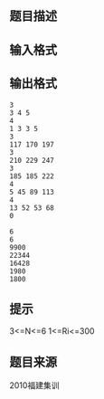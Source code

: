 


## 题目描述
## 输入格式
## 输出格式

```input1
3
3 4 5
4
1 3 3 5
3
117 170 197
3
210 229 247
3
185 185 222
4
5 45 89 113
4
13 52 53 68
0

```
```output1
6
6
9900
22344
16428
1980
1800
```

## 提示
3<=N<=6
1<=Ri<=300
## 题目来源
2010福建集训


